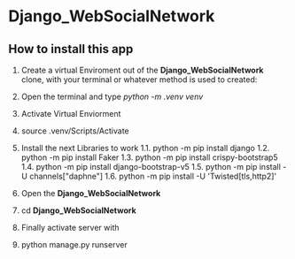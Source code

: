 # Django_WebSocialNetwork

## How to install this app

1. Create a virtual Enviroment out of the __Django_WebSocialNetwork__ clone, with your terminal or whatever method is used to created:
  1. Open the terminal and type _python -m .venv venv_

2. Activate Virtual Enviorment
  1. source .venv/Scripts/Activate

3. Install the next Libraries to work
  1.1. python -m pip install django
  1.2. python -m pip install Faker
  1.3. python -m pip install crispy-bootstrap5
  1.4. python -m pip install django-bootstrap-v5
  1.5. python -m pip install -U channels["daphne"]
  1.6. python -m pip install -U 'Twisted[tls,http2]'

4. Open the __Django_WebSocialNetwork__
  1. cd __Django_WebSocialNetwork__

5. Finally activate server with
  1. python manage.py runserver